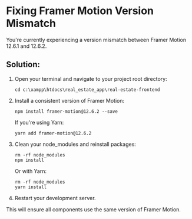# Fixing Framer Motion Version Mismatch

You're currently experiencing a version mismatch between Framer Motion 12.6.1 and 12.6.2.

## Solution:

1. Open your terminal and navigate to your project root directory:
   ```
   cd c:\xampp\htdocs\real_estate_app\real-estate-frontend
   ```

2. Install a consistent version of Framer Motion:
   ```
   npm install framer-motion@12.6.2 --save
   ```
   
   If you're using Yarn:
   ```
   yarn add framer-motion@12.6.2
   ```

3. Clean your node_modules and reinstall packages:
   ```
   rm -rf node_modules
   npm install
   ```
   
   Or with Yarn:
   ```
   rm -rf node_modules
   yarn install
   ```

4. Restart your development server.

This will ensure all components use the same version of Framer Motion.
